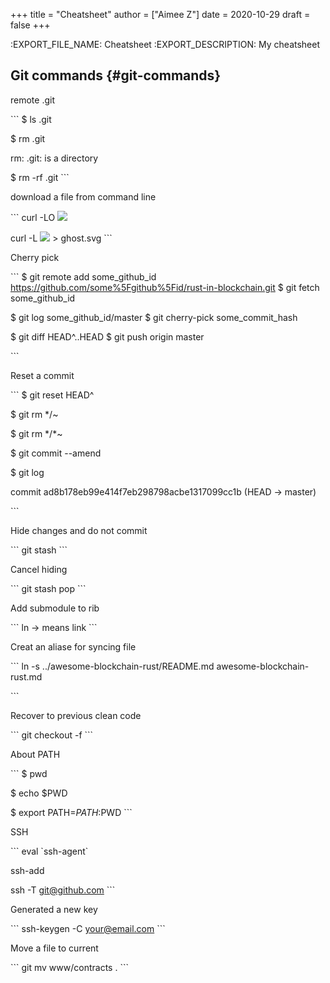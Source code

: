 +++
title = "Cheatsheet"
author = ["Aimee Z"]
date = 2020-10-29
draft = false
+++

:EXPORT\_FILE\_NAME: Cheatsheet
:EXPORT_DESCRIPTION: My cheatsheet


## Git commands {#git-commands}

remote .git

\`\`\`
$ ls .git

$ rm .git

rm: .git: is a directory

$ rm -rf .git
\`\`\`

download a file from command line

\`\`\`
curl -LO ![](https://upload.wikimedia.org/wikipedia/commons/c/c4/Creative-Tail-Halloween-ghost.svg)

curl -L ![](https://upload.wikimedia.org/wikipedia/commons/7/74/Twemoji2%5F1f47b.svg) > ghost.svg
\`\`\`

Cherry pick

\`\`\`
$ git remote add some\_github\_id <https://github.com/some%5Fgithub%5Fid/rust-in-blockchain.git>
$ git fetch some\_github\_id

$ git log some\_github\_id/master
$ git cherry-pick some\_commit\_hash

$ git diff HEAD^..HEAD
$ git push origin master

\`\`\`

Reset a commit

\`\`\`
$ git reset HEAD^

$ git rm \*/~

$ git rm \*/\*~

$ git commit --amend

$ git log

commit ad8b178eb99e414f7eb298798acbe1317099cc1b (HEAD -> master)

\`\`\`

Hide changes and do not commit

\`\`\`
git stash
\`\`\`

Cancel hiding

\`\`\`
git stash pop
\`\`\`

Add submodule to rib

\`\`\`
ln -> means link
\`\`\`

Creat an aliase for syncing file

\`\`\`
ln -s ../awesome-blockchain-rust/README.md awesome-blockchain-rust.md

\`\`\`

Recover to previous clean code

\`\`\`
git checkout -f
\`\`\`

About PATH

\`\`\`
$ pwd

$ echo $PWD

$ export PATH=$PATH:$PWD
\`\`\`

SSH

\`\`\`
eval \`ssh-agent\`

ssh-add

ssh -T git@github.com
\`\`\`

Generated a new key

\`\`\`
ssh-keygen -C your@email.com
\`\`\`

Move a file to current

\`\`\`
git mv www/contracts .
\`\`\`